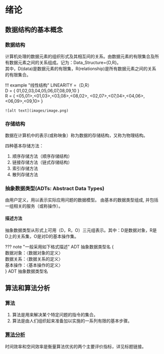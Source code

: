 # 绪论

## 数据结构的基本概念
### 数据结构
计算机处理的数据元素的组织形式及其相互间的关系。由数据元素的有限集合及所有数据元素之间的关系组成。记为：Data_Structure={D,R}。  
其中，D(data)是数据元素的有限集，R(relationship)是所有数据元素之间的关系的有限集合。  

!!! example "线性结构"
    LINEARITY =（D,R）   
    D = { 01,02,03,04,05,06,07,08,09,10 }    
    R = { <05,01>,<01,03>,<03,08>,<08,02>, <02,07>,<07,04>,<04,06>,<06,09>,<09,10> }

    ![alt text](images/image.png)

### 存储结构
数据在计算机中的表示(或称映象）称为数据的存储结构，又称为物理结构。

四种基本存储方法：  
1. 顺序存储方法（顺序存储结构）  
2. 链接存储方法（链式存储结构）  
3. 索引存储方法  
4. 散列存储方法  

### 抽象数据类型(ADTs: Abstract  Data Types)
由用户定义，用以表示实际应用问题的数据模型。
由基本的数据类型组成, 并包括一组相关的服务（或称操作）。

#### 描述方法
抽象数据类型从形式上可用（D，R，O）三元组表示。其中：D是数据对象，R是D上的关系集，O是对D的基本操作集。

??? note "一般采用如下格式描述"
    ADT 抽象数据类型名 {   
       数据对象：〈数据对象的定义〉  
       数据关系：〈数据关系的定义〉  
       基本操作：〈基本操作的定义〉  
    } ADT 抽象数据类型名  

## 算法和算法分析
### 算法
1. 算法是用来解决某个特定问题的指令的集合。  
1. 算法是由人们组织起来准备加以实施的一系列有限的基本步骤。  

### [算法分析](https://www.hello-algo.com/chapter_computational_complexity/)
时间效率和空间效率是衡量算法优劣的两个主要评价指标，详见标题链接。




    

